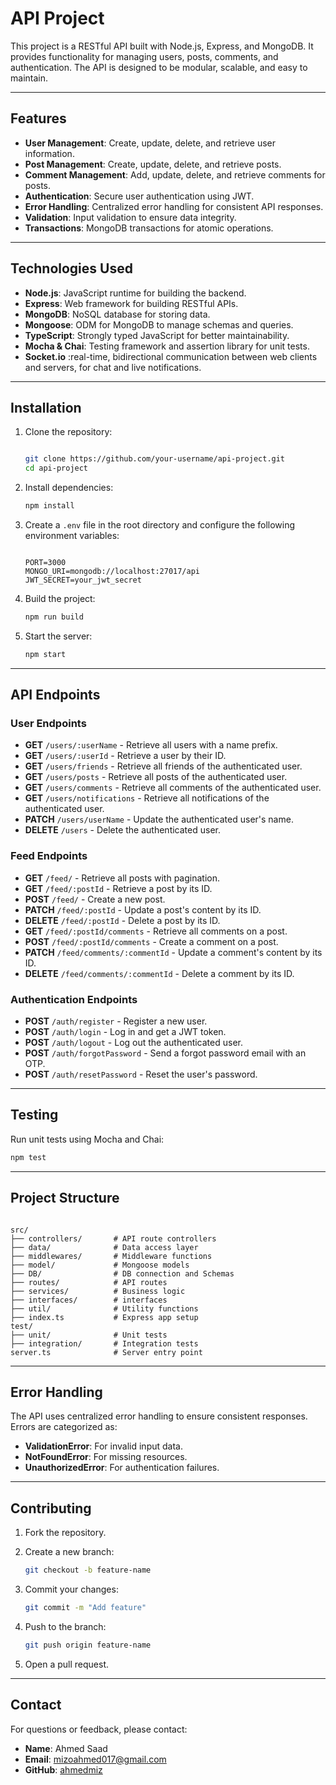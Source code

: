 # API Project

This project is a RESTful API built with Node.js, Express, and MongoDB. It provides functionality for managing users, posts, comments, and authentication. The API is designed to be modular, scalable, and easy to maintain.

---

## Features

- **User Management**: Create, update, delete, and retrieve user information.
- **Post Management**: Create, update, delete, and retrieve posts.
- **Comment Management**: Add, update, delete, and retrieve comments for posts.
- **Authentication**: Secure user authentication using JWT.
- **Error Handling**: Centralized error handling for consistent API responses.
- **Validation**: Input validation to ensure data integrity.
- **Transactions**: MongoDB transactions for atomic operations.

---

## Technologies Used

- **Node.js**: JavaScript runtime for building the backend.
- **Express**: Web framework for building RESTful APIs.
- **MongoDB**: NoSQL database for storing data.
- **Mongoose**: ODM for MongoDB to manage schemas and queries.
- **TypeScript**: Strongly typed JavaScript for better maintainability.
- **Mocha & Chai**: Testing framework and assertion library for unit tests.
- **Socket.io** :real-time, bidirectional communication between web clients and servers, for chat and live notifications.

---

## Installation

1. Clone the repository:

   ```bash
   
   git clone https://github.com/your-username/api-project.git
   cd api-project
   ```

2. Install dependencies:

   ```bash
   npm install
   ```

3. Create a `.env` file in the root directory and configure the following environment variables:

   ```env

   PORT=3000
   MONGO_URI=mongodb://localhost:27017/api
   JWT_SECRET=your_jwt_secret
   ```

4. Build the project:

   ```bash
   npm run build
   ```

5. Start the server:

   ```bash
   npm start
   ```

---

## API Endpoints

### User Endpoints

- **GET** `/users/:userName` - Retrieve all users with a name prefix.
- **GET** `/users/:userId` - Retrieve a user by their ID.
- **GET** `/users/friends` - Retrieve all friends of the authenticated user.
- **GET** `/users/posts` - Retrieve all posts of the authenticated user.
- **GET** `/users/comments` - Retrieve all comments of the authenticated user.
- **GET** `/users/notifications` - Retrieve all notifications of the authenticated user.
- **PATCH** `/users/userName` - Update the authenticated user's name.
- **DELETE** `/users` - Delete the authenticated user.

### Feed Endpoints

- **GET** `/feed/` - Retrieve all posts with pagination.
- **GET** `/feed/:postId` - Retrieve a post by its ID.
- **POST** `/feed/` - Create a new post.
- **PATCH** `/feed/:postId` - Update a post's content by its ID.
- **DELETE** `/feed/:postId` - Delete a post by its ID.
- **GET** `/feed/:postId/comments` - Retrieve all comments on a post.
- **POST** `/feed/:postId/comments` - Create a comment on a post.
- **PATCH** `/feed/comments/:commentId` - Update a comment's content by its ID.
- **DELETE** `/feed/comments/:commentId` - Delete a comment by its ID.

### Authentication Endpoints

- **POST** `/auth/register` - Register a new user.
- **POST** `/auth/login` - Log in and get a JWT token.
- **POST** `/auth/logout` - Log out the authenticated user.
- **POST** `/auth/forgotPassword` - Send a forgot password email with an OTP.
- **POST** `/auth/resetPassword` - Reset the user's password.

---

## Testing

Run unit tests using Mocha and Chai:

```bash
npm test
```

---

## Project Structure

```

src/
├── controllers/       # API route controllers
├── data/              # Data access layer
├── middlewares/       # Middleware functions
├── model/             # Mongoose models
├── DB/                # DB connection and Schemas
├── routes/            # API routes
├── services/          # Business logic
├── interfaces/        # interfaces
├── util/              # Utility functions
├── index.ts           # Express app setup
test/
├── unit/              # Unit tests
├── integration/       # Integration tests
server.ts              # Server entry point
```

---

## Error Handling

The API uses centralized error handling to ensure consistent responses. Errors are categorized as:

- **ValidationError**: For invalid input data.
- **NotFoundError**: For missing resources.
- **UnauthorizedError**: For authentication failures.

---

## Contributing

1. Fork the repository.
2. Create a new branch:

   ```bash
   git checkout -b feature-name
   ```

3. Commit your changes:

   ```bash
   git commit -m "Add feature"
   ```

4. Push to the branch:

   ```bash
   git push origin feature-name
   ```

5. Open a pull request.

---

## Contact

For questions or feedback, please contact:

- **Name**: Ahmed Saad
- **Email**: <mizoahmed017@gmail.com>
- **GitHub**: [ahmedmiz](https://github.com/ahmedmiz)
